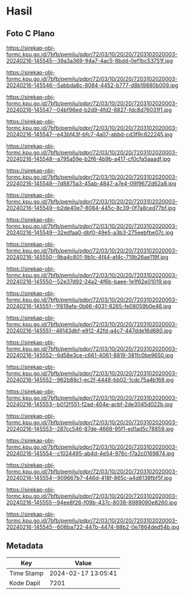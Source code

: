 # Hasil

## Foto C Plano

https://sirekap-obj-formc.kpu.go.id/7bfb/pemilu/pdpr/72/03/10/20/20/7203102020003-20240216-145545--39a3a369-94a7-4ac5-8bdd-0ef1bc53751f.jpg

https://sirekap-obj-formc.kpu.go.id/7bfb/pemilu/pdpr/72/03/10/20/20/7203102020003-20240216-145546--5abbda8c-8084-4452-b777-d8b19880b009.jpg

https://sirekap-obj-formc.kpu.go.id/7bfb/pemilu/pdpr/72/03/10/20/20/7203102020003-20240216-145547--04bf96ed-b2d9-4fd2-8827-fdc8d76031f1.jpg

https://sirekap-obj-formc.kpu.go.id/7bfb/pemilu/pdpr/72/03/10/20/20/7203102020003-20240216-145547--e43bf43f-bfc7-4a07-abbd-cd3f9c822245.jpg

https://sirekap-obj-formc.kpu.go.id/7bfb/pemilu/pdpr/72/03/10/20/20/7203102020003-20240216-145548--a795a59e-b2f6-4b9b-a417-cf0cfa5aaadf.jpg

https://sirekap-obj-formc.kpu.go.id/7bfb/pemilu/pdpr/72/03/10/20/20/7203102020003-20240216-145548--7d8875a3-45ab-4847-a7e4-09f9672d62a8.jpg

https://sirekap-obj-formc.kpu.go.id/7bfb/pemilu/pdpr/72/03/10/20/20/7203102020003-20240216-145549--b2de40e7-8084-445c-8c39-0f7a8ced77bf.jpg

https://sirekap-obj-formc.kpu.go.id/7bfb/pemilu/pdpr/72/03/10/20/20/7203102020003-20240216-145549--32edfaa0-dbf0-49e5-a3b3-275eebfbe07c.jpg

https://sirekap-obj-formc.kpu.go.id/7bfb/pemilu/pdpr/72/03/10/20/20/7203102020003-20240216-145550--9ba4c801-9b1c-4f44-af4c-719b26ae119f.jpg

https://sirekap-obj-formc.kpu.go.id/7bfb/pemilu/pdpr/72/03/10/20/20/7203102020003-20240216-145550--52e37d92-24a2-4f6b-baee-1e1f62e01019.jpg

https://sirekap-obj-formc.kpu.go.id/7bfb/pemilu/pdpr/72/03/10/20/20/7203102020003-20240216-145551--1f819afa-0b66-4031-8265-fe08059b0e46.jpg

https://sirekap-obj-formc.kpu.go.id/7bfb/pemilu/pdpr/72/03/10/20/20/7203102020003-20240216-145551--46143dbf-e912-42fd-a4c7-447dde16d680.jpg

https://sirekap-obj-formc.kpu.go.id/7bfb/pemilu/pdpr/72/03/10/20/20/7203102020003-20240216-145552--6d58e3ce-c661-4061-8819-381fc0be9650.jpg

https://sirekap-obj-formc.kpu.go.id/7bfb/pemilu/pdpr/72/03/10/20/20/7203102020003-20240216-145552--962b88c1-ec2f-4448-bb02-1cdc75a4b168.jpg

https://sirekap-obj-formc.kpu.go.id/7bfb/pemilu/pdpr/72/03/10/20/20/7203102020003-20240216-145553--b012f551-f2ad-404e-acbf-2de3045d022b.jpg

https://sirekap-obj-formc.kpu.go.id/7bfb/pemilu/pdpr/72/03/10/20/20/7203102020003-20240216-145553--287cc546-87de-4668-95f1-ed1ad5c78859.jpg

https://sirekap-obj-formc.kpu.go.id/7bfb/pemilu/pdpr/72/03/10/20/20/7203102020003-20240216-145554--c1024495-ab4d-4e54-976c-f7a2c0169874.jpg

https://sirekap-obj-formc.kpu.go.id/7bfb/pemilu/pdpr/72/03/10/20/20/7203102020003-20240216-145554--909667b7-446d-418f-865c-a4d8138fbf5f.jpg

https://sirekap-obj-formc.kpu.go.id/7bfb/pemilu/pdpr/72/03/10/20/20/7203102020003-20240216-145555--94ee8f26-f09b-437c-8038-8989090e8260.jpg

https://sirekap-obj-formc.kpu.go.id/7bfb/pemilu/pdpr/72/03/10/20/20/7203102020003-20240216-145545--606ba722-447b-4474-88b2-0e7864ded54b.jpg


## Metadata

| Key        | Value               |
| ---------- | ------------------- |
| Time Stamp | 2024-02-17 13:05:41 |
| Kode Dapil | 7201                |




